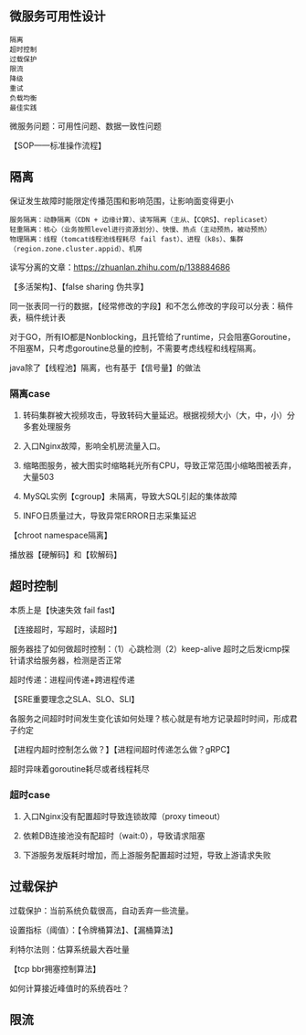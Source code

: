 ## 微服务可用性设计

    隔离
    超时控制
    过载保护
    限流
    降级
    重试
    负载均衡
    最佳实践

微服务问题：可用性问题、数据一致性问题

【SOP——标准操作流程】

## 隔离

保证发生故障时能限定传播范围和影响范围，让影响面变得更小

    服务隔离：动静隔离（CDN + 边缘计算）、读写隔离（主从、【CQRS】、replicaset）
    轻重隔离：核心（业务按照level进行资源划分）、快慢、热点（主动预热，被动预热）
    物理隔离：线程（tomcat线程池线程耗尽 fail fast）、进程（k8s）、集群（region.zone.cluster.appid）、机房

读写分离的文章：https://zhuanlan.zhihu.com/p/138884686

【多活架构】、【false sharing 伪共享】

同一张表同一行的数据，【经常修改的字段】和不怎么修改的字段可以分表：稿件表，稿件统计表

对于GO，所有IO都是Nonblocking，且托管给了runtime，只会阻塞Goroutine，不阻塞M，只考虑goroutine总量的控制，不需要考虑线程和线程隔离。

java除了【线程池】隔离，也有基于【信号量】的做法

### 隔离case

1. 转码集群被大视频攻击，导致转码大量延迟。根据视频大小（大，中，小）分多套处理服务

2. 入口Nginx故障，影响全机房流量入口。

3. 缩略图服务，被大图实时缩略耗光所有CPU，导致正常范围小缩略图被丢弃，大量503

4. MySQL实例【cgroup】未隔离，导致大SQL引起的集体故障

5. INFO日质量过大，导致异常ERROR日志采集延迟

【chroot namespace隔离】

播放器【硬解码】和【软解码】

## 超时控制

本质上是【快速失效 fail fast】

【连接超时，写超时，读超时】

服务器挂了如何做超时控制：（1）心跳检测（2）keep-alive 超时之后发icmp探针请求给服务器，检测是否正常

超时传递：进程间传递+跨进程传递

【SRE重要理念之SLA、SLO、SLI】

各服务之间超时时间发生变化该如何处理？核心就是有地方记录超时时间，形成君子约定

【进程内超时控制怎么做？】【进程间超时传递怎么做？gRPC】

超时异味着goroutine耗尽或者线程耗尽


### 超时case

1. 入口Nginx没有配置超时导致连锁故障（proxy timeout）

2.  依赖DB连接池没有配超时（wait:0），导致请求阻塞

3. 下游服务发版耗时增加，而上游服务配置超时过短，导致上游请求失败

## 过载保护

过载保护：当前系统负载很高，自动丢弃一些流量。

设置指标（阈值）：【令牌桶算法】、【漏桶算法】

利特尔法则：估算系统最大吞吐量

【tcp bbr拥塞控制算法】

如何计算接近峰值时的系统吞吐？

## 限流


                                                                                                                   



